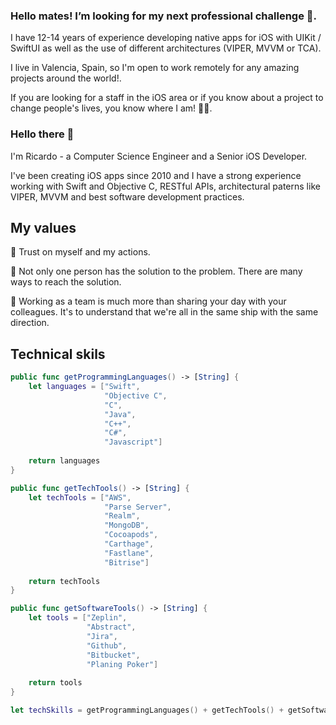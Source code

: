 ### Hello mates! I’m looking for my next professional challenge 🍏.

I have 12-14 years of experience developing native apps for iOS with UIKit / SwiftUI as well as the use of different architectures (VIPER, MVVM or TCA).

I live in Valencia, Spain, so I'm open to work remotely for any amazing projects around the world!.

If you are looking for a staff in the iOS area or if you know about a project to change people's lives, you know where I am! ✌🏻.



### Hello there 👋

I'm Ricardo - a Computer Science Engineer and a Senior iOS Developer.

I've been creating iOS apps since 2010 and I have a strong experience working with Swift and Objective C, RESTful APIs, architectural paterns like VIPER, MVVM and best software development practices.

## My values
🦾 Trust on myself and my actions.

🤝 Not only one person has the solution to the problem. There are many ways to reach the solution.

🚀 Working as a team is much more than sharing your day with your colleagues. It's to understand that we're all in the same ship with the same direction.

## Technical skils
```swift
public func getProgrammingLanguages() -> [String] {
    let languages = ["Swift",
                     "Objective C",
                     "C",
                     "Java",
                     "C++",
                     "C#",
                     "Javascript"]
    
    return languages
}

public func getTechTools() -> [String] {
    let techTools = ["AWS",
                     "Parse Server",
                     "Realm",
                     "MongoDB",
                     "Cocoapods",
                     "Carthage",
                     "Fastlane",
                     "Bitrise"]
    
    return techTools
}

public func getSoftwareTools() -> [String] {
    let tools = ["Zeplin",
                 "Abstract",
                 "Jira",
                 "Github",
                 "Bitbucket",
                 "Planing Poker"]
    
    return tools
}

let techSkills = getProgrammingLanguages() + getTechTools() + getSoftwareTools()
```
